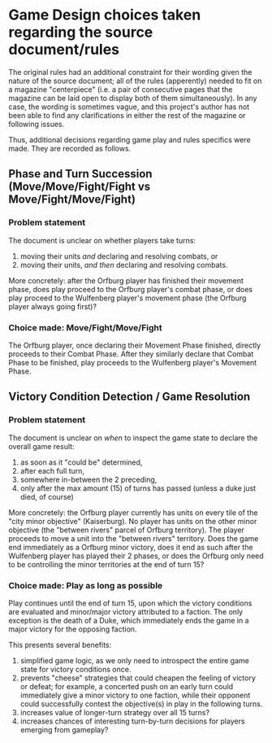 # Game Design choices taken regarding the source document/rules

The original rules had an additional constraint for their wording given the nature of the source document; all of the rules (apperently) needed to fit on a magazine "centerpiece" (i.e. a pair of consecutive pages that the magazine can be laid open to display both of them simultaneously). In any case, the wording is sometimes vague, and this project's author has not been able to find any clarifications in either the rest of the magazine or following issues.

Thus, additional decisions regarding game play and rules specifics were made. They are recorded as follows.

## Phase and Turn Succession (Move/Move/Fight/Fight vs Move/Fight/Move/Fight)
### Problem statement
The document is unclear on whether players take turns:
1. moving their units *and* declaring and resolving combats, or
2. moving their units, *and then* declaring and resolving combats.

More concretely: after the Orfburg player has finished their movement phase, does play proceed to the Orfburg player's combat phase, or does play proceed to the Wulfenberg player's movement phase (the Orfburg player always going first)?
### Choice made: Move/Fight/Move/Fight
The Orfburg player, once declaring their Movement Phase finished, directly proceeds to their Combat Phase. After they similarly declare that Combat Phase to be finished, play proceeds to the Wulfenberg player's Movement Phase.

## Victory Condition Detection / Game Resolution
### Problem statement
The document is unclear on *when* to inspect the game state to declare the overall game result:
1. as soon as it "could be" determined,
2. after each full turn,
3. somewhere in-between the 2 preceding,
4. only after the max amount (15) of turns has passed (unless a duke just died, of course)

More concretely: the Orfburg player currently has units on every tile of the "city minor objective" (Kaiserburg). No player has units on the other minor objective (the "between rivers" parcel of Orfburg territory). The player proceeds to move a unit into the "between rivers" territory. Does the game end immediately as a Orfburg minor victory, does it end as such after the Wulfenberg player has played their 2 phases, or does the Orfburg only need to be controlling the minor territories at the end of turn 15?
### Choice made: Play as long as possible
Play continues until the end of turn 15, upon which the victory conditions are evaluated and minor/major victory attributed to a faction. The only exception is the death of a Duke, which immediately ends the game in a major victory for the opposing faction.

This presents several benefits:
1. simplified game logic, as we only need to introspect the entire game state for victory conditions once.
2. prevents "cheese" strategies that could cheapen the feeling of victory or defeat; for example, a concerted push on an early turn could immediately give a minor victory to one faction, while their opponent could successfully contest the objective(s) in play in the following turns.
3. increases value of longer-turn strategy over all 15 turns?
4. increases chances of interesting turn-by-turn decisions for players emerging from gameplay?
